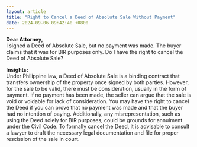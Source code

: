 ```yaml
---
layout: article
title: "Right to Cancel a Deed of Absolute Sale Without Payment"
date: 2024-09-06 09:42:40 +0800
---
```


<p><strong>Dear Attorney,</strong><br>I signed a Deed of Absolute Sale, but no payment was made. The buyer claims that it was for BIR purposes only. Do I have the right to cancel the Deed of Absolute Sale?</p><p><strong>Insights:</strong><br>Under Philippine law, a Deed of Absolute Sale is a binding contract that transfers ownership of the property once signed by both parties. However, for the sale to be valid, there must be consideration, usually in the form of payment. If no payment has been made, the seller can argue that the sale is void or voidable for lack of consideration. You may have the right to cancel the Deed if you can prove that no payment was made and that the buyer had no intention of paying. Additionally, any misrepresentation, such as using the Deed solely for BIR purposes, could be grounds for annulment under the Civil Code. To formally cancel the Deed, it is advisable to consult a lawyer to draft the necessary legal documentation and file for proper rescission of the sale in court.</p>